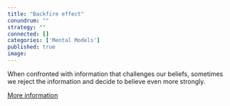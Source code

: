 ```yaml
---
title: "Backfire effect"
conundrum: ""
strategy: ""
connected: []
categories: ['Mental Models']
published: true
image: 
---
```


When confronted with information that challenges our beliefs, sometimes we reject the information and decide to believe even more strongly.

[More information](https://en.wikipedia.org/wiki/Confirmation_bias#backfire_effect)


